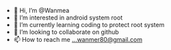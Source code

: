 - 👋 Hi, I’m @Wanmea
- 👀 I’m interested in android system root
- 🌱 I’m currently learning coding to protect root system
- 💞️ I’m looking to collaborate on github
- 📫 How to reach me ...wanmer80@gmail.com

<!---
Wanmea/Wanmea is a ✨ special ✨ repository because its `README.md` (this file) appears on your GitHub profile.
You can click the Preview link to take a look at your changes.
--->
